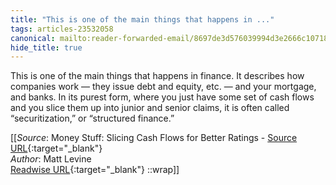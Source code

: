 ```yaml
---
title: "This is one of the main things that happens in ..."
tags: articles-23532058
canonical: mailto:reader-forwarded-email/8697de3d576039994d3e2666c1071843
hide_title: true
---
```


This is one of the main things that happens in finance. It describes how companies work — they issue debt and equity, etc. — and your mortgage, and banks. In its purest form, where you just have some set of cash flows and you slice them up into junior and senior claims, it is often called “securitization,” or “structured finance.”


[[_Source_: Money Stuff: Slicing Cash Flows for Better Ratings - [Source URL](mailto:reader-forwarded-email/8697de3d576039994d3e2666c1071843){:target="_blank"}<br>
_Author_: Matt Levine<br>
[Readwise URL](https://readwise.io/open/460841436){:target="_blank"}
::wrap]]